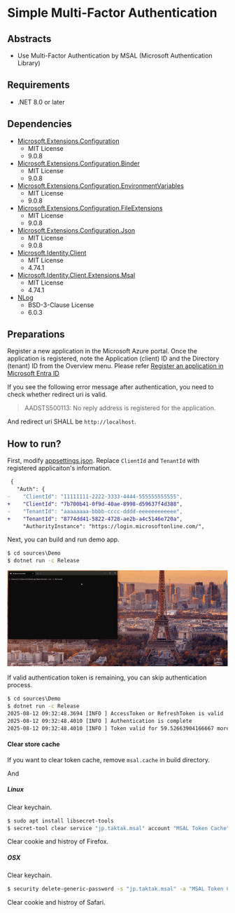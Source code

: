 # Simple Multi-Factor Authentication

## Abstracts

* Use Multi-Factor Authentication by MSAL (Microsoft Authentication Library)

## Requirements

* .NET 8.0 or later

## Dependencies

* [Microsoft.Extensions.Configuration](https://dotnet.microsoft.com)
  * MIT License
  * 9.0.8
* [Microsoft.Extensions.Configuration.Binder](https://dotnet.microsoft.com)
  * MIT License
  * 9.0.8
* [Microsoft.Extensions.Configuration.EnvironmentVariables](https://dotnet.microsoft.com)
  * MIT License
  * 9.0.8
* [Microsoft.Extensions.Configuration.FileExtensions](https://dotnet.microsoft.com)
  * MIT License
  * 9.0.8
* [Microsoft.Extensions.Configuration.Json](https://dotnet.microsoft.com)
  * MIT License
  * 9.0.8
* [Microsoft.Identity.Client](https://github.com/AzureAD/microsoft-authentication-library-for-dotnet)
  * MIT License
  * 4.74.1
* [Microsoft.Identity.Client.Extensions.Msal](https://github.com/AzureAD/microsoft-authentication-library-for-dotnet)
  * MIT License
  * 4.74.1
* [NLog](https://github.com/NLog/NLog)
  * BSD-3-Clause License
  * 6.0.3

## Preparations

Register a new application in the Microsoft Azure portal. Once the application is registered, note the Application (client) ID and the Directory (tenant) ID from the Overview menu.
Please refer [Register an application in Microsoft Entra ID](https://learn.microsoft.com/en-us/entra/identity-platform/quickstart-register-app)

If you see the following error message after authentication, you need to check whether redirect uri is valid.

> AADSTS500113: No reply address is registered for the application.

And redirect uri SHALL be `http://localhost`.

## How to run?

First, modify [appsettings.json](./sources/Demo/appsettings.json).
Replace `ClientId` and `TenantId` with registered applicaiton's information.

````diff
 {
   "Auth": {
-    "ClientId": "11111111-2222-3333-4444-555555555555",
+    "ClientId": "7b700b41-0f9d-40ae-8998-d59637f4d388",
-    "TenantId": "aaaaaaaa-bbbb-cccc-dddd-eeeeeeeeeeee",
+    "TenantId": "8774dd41-5822-4728-ae2b-a4c5146e720a",
     "AuthorityInstance": "https://login.microsoftonline.com/",
````

Next, you can build and run demo app.

````bat
$ cd sources\Demo
$ dotnet run -c Release
````

<img src="./images/image.gif" />

If valid authentication token is remaining, you can skip authentication process.

````bat
$ cd sources\Demo
$ dotnet run -c Release
2025-08-12 09:32:48.3694 [INFO ] AccessToken or RefreshToken is valid
2025-08-12 09:32:48.4010 [INFO ] Authentication is complete
2025-08-12 09:32:48.4010 [INFO ] Token valid for 59.52663904166667 more minutes.
````

#### Clear store cache

If you want to clear token cache, remove `msal.cache` in build directory.

And

##### Linux

Clear keychain.

````bash
$ sudo apt install libsecret-tools
$ secret-tool clear service "jp.taktak.msal" account "MSAL Token Cache"
````

Clear cookie and histroy of Firefox.

##### OSX

Clear keychain.

````bash
$ security delete-generic-password -s "jp.taktak.msal" -a "MSAL Token Cache"
````

Clear cookie and histroy of Safari.
